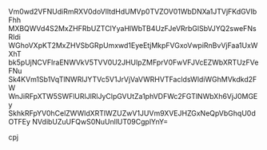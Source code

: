 Vm0wd2VFNUdiRmRXV0doVlltdHdUMVp0TVZOV01WbDNXa1JTVjFKdGVIbFhh
MXBQWVd4S2MxZHFRbUZTClYyaHlWbTB4UzFJeVRrbGlSbVJYQ2sweFNsRldi
WGhoVXpKT2MxZHVSbGRpUmxwd1EyeEtjMkpFVGxoVwpiRnBvVjFaa1UxWXhT
bk5pUjNCVFlraENWVkV5TVV0U2JHUlpZMFprV0FwVFJVcEZWbXRTUzFVeFNu
Sk4KVm1Sb1VqTlNWRlJYTVc5V1JrVjVaVWRHVTFacldsWldiWGhMVkdkd2FW
WnJiRFpXTW5SWFlURlJlRlJyClpGVUtZa1phVDFWc2FGTlNWbXh6VjJ0MGEy
SkhkRFpYV0hCelZWWldXRTlWZUZwV1JUVm9XVEJHZGxNeQpVbGhqU0dOTFEy
NVdibUZuUFQwS0NuUnllUT09CgplYnY=

cpj